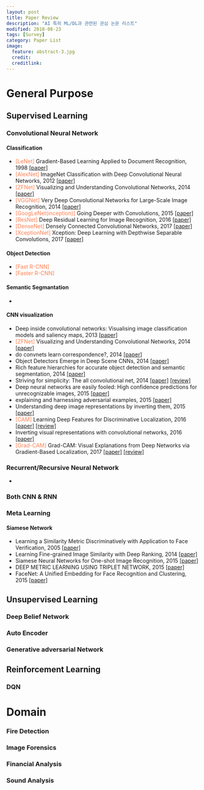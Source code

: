 ```yaml
---
layout: post
title: Paper Review
description: "AI 특히 ML/DL과 관련된 관심 논문 리스트"
modified: 2018-08-23
tags: [Survey]
category: Paper List
image:
  feature: abstract-3.jpg
  credit:
  creditlink:
---
```


<style>
:root {
    --main-txt-color: coral;
}
</style>

# General Purpose
## Supervised Learning
### Convolutional Neural Network
#### Classification
- <span style="color:var(--main-txt-color)">[LeNet]</span> Gradient-Based Learning Applied to Document Recognition, 1998 [[paper]](http://yann.lecun.com/exdb/publis/pdf/lecun-01a.pdf)
- <span style="color:var(--main-txt-color)">[AlexNet]</span> ImageNet Classification with Deep Convolutional Neural Networks, 2012 [[paper]](http://papers.nips.cc/paper/4824-imagenet-classification-with-deep-convolutional-neural-networks.pdf)
- <span style="color:var(--main-txt-color)">[ZFNet]</span> Visualizing and Understanding Convolutional Networks, 2014 [[paper]](https://arxiv.org/pdf/1311.2901.pdf)
- <span style="color:var(--main-txt-color)">[VGGNet]</span> Very Deep Convolutional Networks for Large-Scale Image Recognition, 2014 [[paper]](https://arxiv.org/pdf/1409.1556.pdf)
- <span style="color:var(--main-txt-color)">[GoogLeNet(inception)]</span> Going Deeper with Convolutions, 2015 [[paper]](https://www.cv-foundation.org/openaccess/content_cvpr_2015/papers/Szegedy_Going_Deeper_With_2015_CVPR_paper.pdf)
- <span style="color:var(--main-txt-color)">[ResNet]</span> Deep Residual Learning for Image Recognition, 2016 [[paper]](https://www.cv-foundation.org/openaccess/content_cvpr_2016/papers/He_Deep_Residual_Learning_CVPR_2016_paper.pdf)
- <span style="color:var(--main-txt-color)">[DenseNet]</span> Densely Connected Convolutional Networks, 2017 [[paper]](http://openaccess.thecvf.com/content_cvpr_2017/papers/Huang_Densely_Connected_Convolutional_CVPR_2017_paper.pdf)
- <span style="color:var(--main-txt-color)">[XceptionNet]</span> Xception: Deep Learning with Depthwise Separable Convolutions, 2017 [[paper]](http://openaccess.thecvf.com/content_cvpr_2017/papers/Chollet_Xception_Deep_Learning_CVPR_2017_paper.pdf)

#### Object Detection
- <span style="color:var(--main-txt-color)">[Fast R-CNN]</span>
- <span style="color:var(--main-txt-color)">[Faster R-CNN]</span>

#### Semantic Segmantation
-

#### CNN visualization
- Deep inside convolutional networks: Visualising image classification models and saliency maps, 2013 [[paper]](https://arxiv.org/pdf/1312.6034.pdf)
- <span style="color:var(--main-txt-color)">[ZFNet]</span> Visualizing and Understanding Convolutional Networks, 2014 [[paper]](https://arxiv.org/pdf/1311.2901.pdf)
- do convnets learn correspondence?, 2014 [[paper]](http://papers.nips.cc/paper/5420-do-convnets-learn-correspondence.pdf)
- Object Detectors Emerge in Deep Scene CNNs, 2014 [[paper]](https://arxiv.org/pdf/1412.6856.pdf)
- Rich feature hierarchies for accurate object detection and semantic segmentation, 2014 [[paper]](https://www.cv-foundation.org/openaccess/content_cvpr_2014/papers/Girshick_Rich_Feature_Hierarchies_2014_CVPR_paper.pdf)
- Striving for simplicity: The all convolutional net, 2014 [[paper]](https://arxiv.org/pdf/1412.6806.pdf) [[review]](/cnn%20visualization/All-Convnet/)
- Deep neural networks are easily fooled: High confidence predictions for unrecognizable images, 2015 [[paper]](https://www.cv-foundation.org/openaccess/content_cvpr_2015/papers/Nguyen_Deep_Neural_Networks_2015_CVPR_paper.pdf)
- explaining and harnessing adversarial examples, 2015 [[paper]](https://arxiv.org/pdf/1412.6572.pdf)
- Understanding deep image representations by inverting them, 2015 [[paper]](https://www.cv-foundation.org/openaccess/content_cvpr_2015/papers/Mahendran_Understanding_Deep_Image_2015_CVPR_paper.pdf)
- <span style="color:var(--main-txt-color)">[CAM]</span> Learning Deep Features for Discriminative Localization, 2016 [[paper]](https://www.cv-foundation.org/openaccess/content_cvpr_2016/papers/Zhou_Learning_Deep_Features_CVPR_2016_paper.pdf) [[review]](/cnn%20visualization/CAM/)
- Inverting visual representations with convolutional networks, 2016 [[paper]](https://www.cv-foundation.org/openaccess/content_cvpr_2016/papers/Dosovitskiy_Inverting_Visual_Representations_CVPR_2016_paper.pdf)
- <span style="color:var(--main-txt-color)">[Grad-CAM]</span> Grad-CAM: Visual Explanations from Deep Networks via Gradient-Based Localization, 2017 [[paper]](http://openaccess.thecvf.com/content_ICCV_2017/papers/Selvaraju_Grad-CAM_Visual_Explanations_ICCV_2017_paper.pdf) [[review]](/cnn%20visualization/GradCAM/)

### Recurrent/Recursive Neural Network
-

### Both CNN & RNN

### Meta Learning
#### Siamese Network
- Learning a Similarity Metric Discriminatively with Application to Face Verification, 2005 [[paper]](http://yann.lecun.com/exdb/publis/pdf/chopra-05.pdf)
- Learning Fine-grained Image Similarity with Deep Ranking, 2014 [[paper]](https://arxiv.org/pdf/1404.4661.pdf)
- Siamese Neural Networks for One-shot Image Recognition, 2015 [[paper]](https://www.cs.cmu.edu/~rsalakhu/papers/oneshot1.pdf)
- DEEP METRIC LEARNING USING TRIPLET NETWORK, 2015 [[paper]](https://arxiv.org/pdf/1412.6622.pdf)
- FaceNet: A Unified Embedding for Face Recognition and Clustering, 2015 [[paper]](https://arxiv.org/pdf/1503.03832.pdf)

## Unsupervised Learning
### Deep Belief Network
### Auto Encoder
### Generative adversarial Network

## Reinforcement Learning
### DQN

# Domain
### Fire Detection
### Image Forensics
### Financial Analysis
### Sound Analysis
